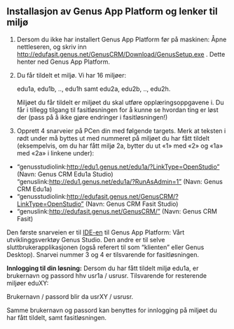 ## Installasjon av Genus App Platform og lenker til miljø
1.	Dersom du ikke har installert Genus App Platform før på maskinen: Åpne nettleseren, og skriv inn http://edufasit.genus.net/GenusCRM/Download/GenusSetup.exe . Dette henter ned Genus App Platform.
2.	Du får tildelt et miljø. Vi har 16 miljøer: 
    
    edu1a, edu1b, .., edu1h samt edu2a, edu2b, .., edu2h. 
    
    Miljøet du får tildelt er miljøet du skal utføre opplæringsoppgavene i. Du får i tillegg tilgang til fasitløsningen for å kunne se hvordan ting er løst der (pass på å ikke gjøre endringer i fasitløsningen!)
3.	Opprett 4 snarveier på PCen din med følgende targets. Merk at teksten i rødt under må byttes ut med nummeret på miljøet du har fått tildelt (eksempelvis, om du har fått miljø 2a, bytter du ut «1» med «2» og «1a» med «2a» i linkene under):  
  * “genusstudiolink:http://edu1.genus.net/edu1a/?LinkType=OpenStudio” 
(Navn: Genus CRM Edu1a Studio)
 “genuslink:http://edu1.genus.net/edu1a/?RunAsAdmin=1” 
(Navn: Genus CRM Edu1a)
  * “genusstudiolink:http://edufasit.genus.net/GenusCRM/?LinkType=OpenStudio” 
(Navn: Genus CRM Fasit Studio)
  * “genuslink:http://edufasit.genus.net/GenusCRM/” 
(Navn: Genus CRM Fasit)

Den første snarveien er til [IDE-en](https://en.wikipedia.org/wiki/Integrated_development_environment) til Genus App Platform: Vårt utviklinggsverktøy Genus Studio. Den andre er til selve sluttbrukerapplikasjonen (også referert til som “klienten” eller Genus Desktop). Snarvei nummer 3 og 4 er tilsvarende for fasitløsningen.

**Innlogging til din løsning:** Dersom du har fått tildelt miljø edu1a, er brukernavn og passord hhv usr1a / usrusr. Tilsvarende for resterende miljøer eduXY: 

Brukernavn / passord blir da usrXY / usrusr.

Samme brukernavn og passord kan benyttes for innlogging på miljøet du har fått tildelt, samt fasitløsningen.

